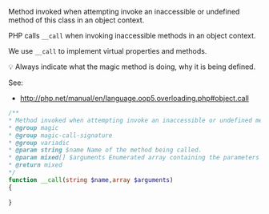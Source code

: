 Method invoked when attempting invoke an inaccessible or undefined method of this class in an object context.

PHP calls `__call` when invoking inaccessible methods in an object context.

We use `__call` to implement virtual properties and methods.

💡 Always indicate what the magic method is doing, why it is being defined.

See:
* http://php.net/manual/en/language.oop5.overloading.php#object.call

```php
/**
* Method invoked when attempting invoke an inaccessible or undefined method of this class in an object context.
* @group magic
* @group magic-call-signature
* @group variadic
* @param string $name Name of the method being called.
* @param mixed[] $arguments Enumerated array containing the parameters passed to the method.
* @return mixed
*/
function __call(string $name,array $arguments)
{
    
}
```
